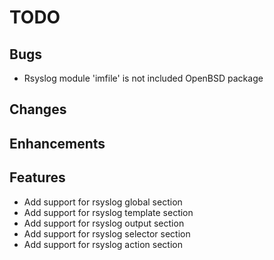 # TODO

## Bugs

- Rsyslog module 'imfile' is not included OpenBSD package

## Changes

## Enhancements

## Features

- Add support for rsyslog global section
- Add support for rsyslog template section
- Add support for rsyslog output section
- Add support for rsyslog selector section
- Add support for rsyslog action section
